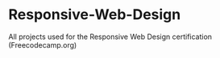 # Responsive-Web-Design
All projects used for the Responsive Web Design certification (Freecodecamp.org)
